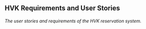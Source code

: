 ## HVK Requirements and User Stories
###### The user stories and requirements of the HVK reservation system.
